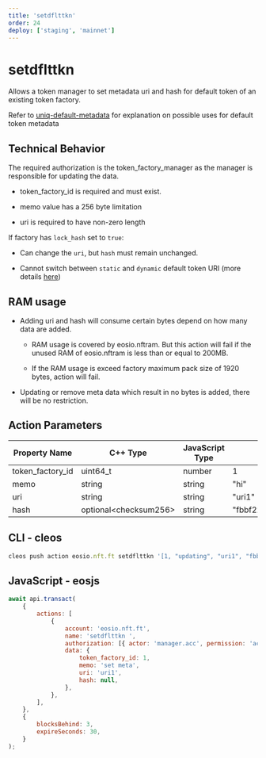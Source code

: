 ```yaml
---
title: 'setdflttkn'
order: 24
deploy: ['staging', 'mainnet']
---
```


# setdflttkn

Allows a token manager to set metadata uri and hash for default token of an existing token factory.

Refer to [uniq-default-metadata](../../../guides/Uniq%20Variants/uniq-default-metadata.md) for explanation on possible uses for default token metadata

## Technical Behavior

The required authorization is the token_factory_manager as the manager is responsible for updating the data.

-   token_factory_id is required and must exist.

-   memo value has a 256 byte limitation

-   uri is required to have non-zero length

If factory has `lock_hash` set to `true`:

-   Can change the `uri`, but `hash` must remain unchanged.

-   Cannot switch between `static` and `dynamic` default token URI (more details [here](../../../guides/Uniq%20Variants/uniq-default-metadata.md))

## RAM usage

-   Adding uri and hash will consume certain bytes depend on how many data are added.

    -   RAM usage is covered by eosio.nftram. But this action will fail if the unused RAM of eosio.nftram is less than or equal to 200MB.

    -   If the RAM usage is exceed factory maximum pack size of 1920 bytes, action will fail.

-   Updating or remove meta data which result in no bytes is added, there will be no restriction.

## Action Parameters

| Property Name    | C++ Type               | JavaScript Type | Example                                                            |
| ---------------- | ---------------------- | --------------- | ------------------------------------------------------------------ |
| token_factory_id | uint64_t               | number          | 1                                                                  |
| memo             | string                 | string          | "hi"                                                               |
| uri              | string                 | string          | "uri1"                                                             |
| hash             | optional\<checksum256> | string          | "fbbf2217571b6dbe2fca75b0fd3aebb5b4e247bc89e235d4d09d014bb855d1c9" |

## CLI - cleos

```javascript
cleos push action eosio.nft.ft setdflttkn '[1, "updating", "uri1", "fbbf2217571b6dbe2fca75b0fd3aebb5b4e247bc89e235d4d09d014bb855d1c9"]' -p manager.acc@active
```

## JavaScript - eosjs

```javascript
await api.transact(
    {
        actions: [
            {
                account: 'eosio.nft.ft',
                name: 'setdflttkn ',
                authorization: [{ actor: 'manager.acc', permission: 'active' }],
                data: {
                    token_factory_id: 1,
                    memo: 'set meta',
                    uri: 'uri1',
                    hash: null,
                },
            },
        ],
    },
    {
        blocksBehind: 3,
        expireSeconds: 30,
    }
);
```

